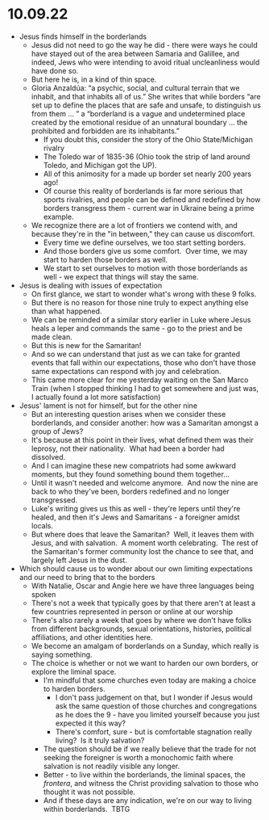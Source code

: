 # 10.09.22

* Jesus finds himself in the borderlands
	* Jesus did not need to go the way he did - there were ways he could have stayed out of the area between Samaria and Galillee, and indeed, Jews who were intending to avoid ritual uncleanliness would have done so.
	* But here he is, in a kind of thin space.
	* Gloria Anzaldúa: “a psychic, social, and cultural terrain that we inhabit, and that inhabits all of us.” She writes that while borders “are set up to define the places that are safe and unsafe, to distinguish us from them … ” a “borderland is a vague and undetermined place created by the emotional residue of an unnatural boundary … the prohibited and forbidden are its inhabitants.”
		* If you doubt this, consider the story of the Ohio State/Michigan rivalry
		* The Toledo war of 1835-36 (Ohio took the strip of land around Toledo, and Michigan got the UP).
		* All of this animosity for a made up border set nearly 200 years ago!
		* Of course this reality of borderlands is far more serious that sports rivalries, and people can be defined and redefined by how borders transgress them - current war in Ukraine being a prime example.
	* We recognize there are a lot of frontiers we contend with, and because they're in the "in between," they can cause us discomfort.
		* Every time we define ourselves, we too start setting borders.
		* And those borders give us some comfort.  Over time, we may start to harden those borders as well.
		* We start to set ourselves to motion with those borderlands as well - we expect that things will stay the same.
* Jesus is dealing with issues of expectation
	* On first glance, we start to wonder what's wrong with these 9 folks.
	* But there is no reason for those nine truly to expect anything else than what happened.
	* We can be reminded of a similar story earlier in Luke where Jesus heals a leper and commands the same - go to the priest and be made clean.
	* But this is new for the Samaritan!
	* And so we can understand that just as we can take for granted events that fall within our expectations, those who don't have those same expectations can respond with joy and celebration.
	* This came more clear for me yesterday waiting on the San Marco Train (when I stopped thinking I had to get somewhere and just was, I actually found a lot more satisfaction)
* Jesus' lament is not for himself, but for the other nine
	* But an interesting question arises when we consider these borderlands, and consider another: how was a Samaritan amongst a group of Jews?
	* It's because at this point in their lives, what defined them was their leprosy, not their nationality.  What had been a border had dissolved. 
	* And I can imagine these new compatriots had some awkward moments, but they found something bound them together...
	* Until it wasn't needed and welcome anymore.  And now the nine are back to who they've been, borders redefined and no longer transgressed. 
	* Luke's writing gives us this as well - they're lepers until they're healed, and then it's Jews and Samaritans - a foreigner amidst locals.
	* But where does that leave the Samaritan?  Well, it leaves them with Jesus, and with salvation.  A moment worth celebrating.  The rest of the Samaritan's former community lost the chance to see that, and largely left Jesus in the dust.
* Which should cause us to wonder about our own limiting expectations and our need to bring that to the borders
	* With Natalie, Oscar and Angie here we have three languages being spoken
	* There's not a week that typically goes by that there aren't at least a few countries represented in person or online at our worship
	* There's also rarely a week that goes by where we don't have folks from different backgrounds, sexual orientations, histories, political affiliations, and other identities here.
	* We become an amalgam of borderlands on a Sunday, which really is saying something.
	* The choice is whether or not we want to harden our own borders, or explore the liminal space.
		* I'm mindful that some churches even today are making a choice to harden borders.
			* I don't pass judgement on that, but I wonder if Jesus would ask the same question of those churches and congregations as he does the 9 - have you limited yourself because you just expected it this way?
			* There's comfort, sure - but is comfortable stagnation really living?  Is it truly salvation?
		* The question should be if we really believe that the trade for not seeking the foreigner is worth a monochomic faith where salvation is not readily visible any longer.
		* Better - to live within the borderlands, the liminal spaces, the _frontera_, and witness the Christ providing salvation to those who thought it was not possible.
		* And if these days are any indication, we're on our way to living within borderlands.  TBTG
